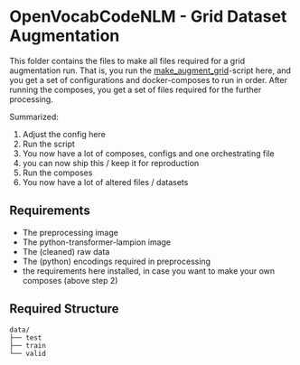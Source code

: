 # OpenVocabCodeNLM - Grid Dataset Augmentation

This folder contains the files to make all files required for a grid augmentation run. 
That is, you run the [make_augment_grid](./make_augment_grid.py)-script here, and you get a set of configurations and docker-composes to run in order. 
After running the composes, you get a set of files required for the further processing.

Summarized:

1. Adjust the config here
2. Run the script
3. You now have a lot of composes, configs and one orchestrating file
4. you can now ship this / keep it for reproduction
5. Run the composes
6. You now have a lot of altered files / datasets

## Requirements 

- The preprocessing image
- The python-transformer-lampion image
- The (cleaned) raw data
- The (python) encodings required in preprocessing
- the requirements here installed, in case you want to make your own composes (above step 2)


## Required Structure

``` 
data/
├── test
├── train
└── valid
```